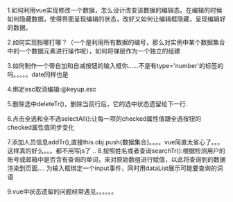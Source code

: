 1.如何利用vue实现修改一个数据，怎么设计改变该数据的编辑态。在编辑的时候如何隐藏数据，使得界面呈现编辑的状态，改好又如何让编辑框隐藏，呈现编辑好的数据。

2.如何实现指哪打哪？（一个是利用所有数据的编号，那么对实例中某个数据集合中的一个数据元素进行操作呢），如何将弹层作为一个独立的组建

3.如何制作一个带自加和自减按钮的输入框你......不是有type='number'的标签的吗。。。。。date同样也是

4.绑定esc取消编辑:@keyup.esc

5.删除选中deleteTr()，删除当前行后，它的选中状态遗留给下一行.

6.点击全选和全不选selectAll():让每一项的checked属性值跟全选按钮的 checked属性值同步变化

7.添加人员信息addTr(),直接this.obj.push{数据集合}。。。。vue简直太省心了。。。这样真的好么。。。都不用写js了
..
8.按照姓名或者查询searchTr():根据检测用户的账号或邮箱中是否含有查询的单词，来对原始数组进行赋值，以此将查询到的数据渲染到页面....
为输入框绑定一个input事件，同时用dataList展示可能要查询的词语

9.vue中状态遗留的问题经常遇见。。。。。。